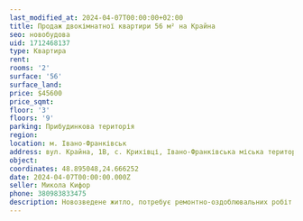 ```yaml
---
last_modified_at: 2024-04-07T00:00:00+02:00
title: Продаж двокімнатної квартири 56 м² на Крайна
seo: новобудова
uid: 1712468137
type: Квартира
rent:
rooms: '2'
surface: '56'
surface_land:
price: $45600
price_sqmt:
floor: '3'
floors: '9'
parking: Прибудинкова територія
region:
location: м. Івано-Франківськ
address: вул. Крайна, 1В, с. Крихівці, Івано-Франківська міська територіальна громада
object:
coordinates: 48.895048,24.666252
date: 2024-04-07T00:00:00.000Z
seller: Микола Кифор
phone: 380983833475
description: Новозведене житло, потребує ремонтно-оздоблювальних робіт
---
```

